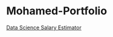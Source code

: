 # Mohamed-Portfolio
[Data Science Salary Estimator](https://github.com/Mohamed28112003/Ds_Salary_Project)
